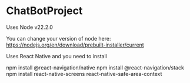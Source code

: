 ﻿# ChatBotProject
Uses Node v22.2.0

You can change your version of node here: https://nodejs.org/en/download/prebuilt-installer/current

Uses React Native and you need to install

npm install @react-navigation/native
npm install @react-navigation/stack
npm install react-native-screens react-native-safe-area-context

